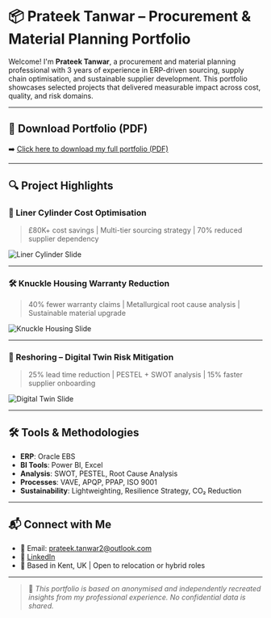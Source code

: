 # 📦 Prateek Tanwar – Procurement & Material Planning Portfolio

Welcome! I'm **Prateek Tanwar**, a procurement and material planning professional with 3 years of experience in ERP-driven sourcing, supply chain optimisation, and sustainable supplier development. This portfolio showcases selected projects that delivered measurable impact across cost, quality, and risk domains.

---

## 📄 Download Portfolio (PDF)
➡️ [Click here to download my full portfolio (PDF)](https://github.com/prateektanwar1/Portfolio_supply_chain_projects/blob/main/Portfolio_Prateek_Tanwar.pdf)

---

## 🔍 Project Highlights

### 🔧 Liner Cylinder Cost Optimisation
> £80K+ cost savings | Multi-tier sourcing strategy | 70% reduced supplier dependency

![Liner Cylinder Slide](images/liner_slide.png)

---

### 🛠️ Knuckle Housing Warranty Reduction
> 40% fewer warranty claims | Metallurgical root cause analysis | Sustainable material upgrade

![Knuckle Housing Slide](images/knuckle_slide.png)

---

### 🧠 Reshoring – Digital Twin Risk Mitigation
> 25% lead time reduction | PESTEL + SWOT analysis | 15% faster supplier onboarding

![Digital Twin Slide](images/reshoring_slide.png)

---

## 🛠 Tools & Methodologies
- **ERP**: Oracle EBS
- **BI Tools**: Power BI, Excel
- **Analysis**: SWOT, PESTEL, Root Cause Analysis
- **Processes**: VAVE, APQP, PPAP, ISO 9001
- **Sustainability**: Lightweighting, Resilience Strategy, CO₂ Reduction

---

## 📬 Connect with Me
- 📧 Email: prateek.tanwar2@outlook.com  
- 💼 [LinkedIn](https://www.linkedin.com/in/prateek-tanwar-19711517b/)  
- 📍 Based in Kent, UK | Open to relocation or hybrid roles

---

> 🔁 *This portfolio is based on anonymised and independently recreated insights from my professional experience. No confidential data is shared.*
